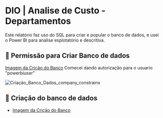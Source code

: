 # DIO | Analise de Custo - Departamentos

Este relatório faz uso do SQL para criar e popular o banco de dados, e usei o Power BI para analise esplotatório e descritiva.


## 📑 Permissão para Criar Banco de dados
 [Imagem da Crição do Banco](Imagens\Permissão_criar_bando_dados.png)
 Comecei dando autorização para o usuario "powerbiuser" 

 ![Criação_Banco_Dados_company_constrains](https://github.com/user-attachments/assets/13f7676e-efe2-4295-808b-ee717420a658)


## 📑 Criação do banco de dados 

- [Imagem da Crição do Banco](Imagens\Criação_Banco_Dados_company_constrains.png)














